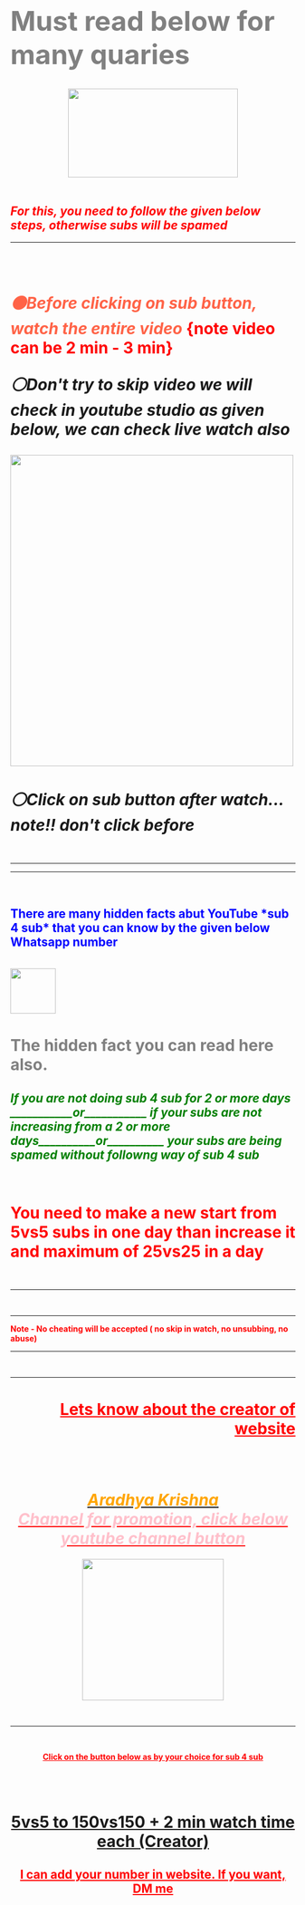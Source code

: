 # <html>
<head>
<title>Real and trusted platform for sub 4 sub..</title>
<font color = "grey" size = "55">

<b> Must read below for many quaries</B>
</font>

</br>


<div align ="center">
<img src ="https://i.pinimg.com/600x315/7f/85/19/7f8519d50f2f94696fc644945acd30ec.jpg" height = "
157
" width="
300
">
</div>
<br>
<font color = "red">
<h2><i> For this, you need to follow the given below steps, otherwise subs will be spamed </h2></i>
</Font>

<hr>
<br>
<br>
<h1><i style="color:tomato">⚫Before clicking on sub button, watch the entire video </i> <b style = "color:red">
 {note video can be 2 min - 3 min}
</b>
<br>

<i>⚪Don't try to skip video we will check in youtube studio as given below, we can check live watch also
</i></h1>

<img src = "Screenshot_20201101-221540.png" width="500" height="550">

<h1><i>⚪Click on sub button after watch... note!! don't click before</i></h1>


<br><hr><hr><br>

<h2 style = "color:blue">There are many hidden facts abut YouTube *sub 4 sub* that you can know by the given below Whatsapp number</h2>


<br>
<a href = "http://wa.link/cbg7bw">
<img src = "https://upload.wikimedia.org/wikipedia/commons/thumb/6/6b/WhatsApp.svg/766px-WhatsApp.svg.png" width = "80" height = "80"></a>

<h1 style = "color:grey"> The hidden fact you can read here also. </h1>

<h2 style ="color:green"><i>If you are not doing sub 4 sub for 2 or more days ___________or___________ if your subs are not increasing from a 2 or more days__________or__________ your subs are being spamed without followng way of sub 4 sub

</h2></i>
<br>

<h1 style ="color:red">You need to make a new start from 5vs5 subs in one day than increase it and maximum of 25vs25 in a day </h1>


<br><hr><br><hr><b style ="color:red"> Note - No cheating will be accepted ( no skip in watch, no unsubbing, no abuse)<br><hr><br><hr>


<div align = "right" >
<h1><u><b>Lets know about the creator of website</b></h1></div>

<br><br>
<div align = "center" > <h1><a href ="https://www.youtube.com/results?search_query=aradhya+krishna"> <i style="color:orange">Aradhya Krishna
</a><br></i><i style = "color:pink">
Channel for promotion, click below youtube channel button</h1></i></div>
<div align = "center">
<a href = "https://www.youtube.com/results?search_query=rr+rasoighar">
<img src = "1604586220581.png" height = "250" width = "250"></a>

<br><hr style = "color:red"><br>

Click on the button below as by your choice for sub 4 sub
<br><br><br><br>
<h1 style ="color:green"><a href = "http://wa.link/cbg7bw"> 5vs5 to 150vs150 + 2 min watch time each (Creator)</a></h1>


<h2 style = "color:red"> I can add your number in website. If you want, DM me</h2>
</html>
